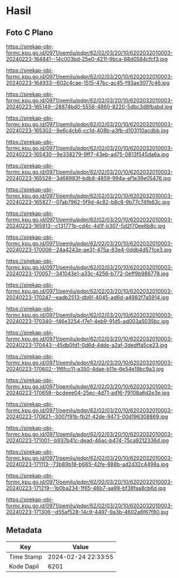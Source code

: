 # Hasil

## Foto C Plano

https://sirekap-obj-formc.kpu.go.id/0971/pemilu/pdpr/62/02/03/20/10/6202032010003-20240223-164841--14c003bd-25e0-421f-9bca-88d0584cfcf3.jpg

https://sirekap-obj-formc.kpu.go.id/0971/pemilu/pdpr/62/02/03/20/10/6202032010003-20240223-164933--602c4cae-1515-47bc-ac45-f93ae3077c46.jpg

https://sirekap-obj-formc.kpu.go.id/0971/pemilu/pdpr/62/02/03/20/10/6202032010003-20240223-165149--28874bd0-5558-4860-8220-5dbc3d8fbabd.jpg

https://sirekap-obj-formc.kpu.go.id/0971/pemilu/pdpr/62/02/03/20/10/6202032010003-20240223-165302--9e6c4cb6-cc1d-408b-a3fb-d103110acdbb.jpg

https://sirekap-obj-formc.kpu.go.id/0971/pemilu/pdpr/62/02/03/20/10/6202032010003-20240223-165430--9e338279-9ff7-43eb-ad75-0813f545da6a.jpg

https://sirekap-obj-formc.kpu.go.id/0971/pemilu/pdpr/62/02/03/20/10/6202032010003-20240223-165528--3d68983f-bdb8-4859-994a-af1e39e05476.jpg

https://sirekap-obj-formc.kpu.go.id/0971/pemilu/pdpr/62/02/03/20/10/6202032010003-20240223-165827--07ab7962-5f9d-4c82-b8c8-9b77c74fb63c.jpg

https://sirekap-obj-formc.kpu.go.id/0971/pemilu/pdpr/62/02/03/20/10/6202032010003-20240223-165913--c131771b-cd4c-4d1f-b307-5d2f70ee6b8c.jpg

https://sirekap-obj-formc.kpu.go.id/0971/pemilu/pdpr/62/02/03/20/10/6202032010003-20240223-170006--24a4243e-ae31-475a-83e4-0ddb4d571ce3.jpg

https://sirekap-obj-formc.kpu.go.id/0971/pemilu/pdpr/62/02/03/20/10/6202032010003-20240223-170057--341043e1-a33c-4256-b772-0eff9b986778.jpg

https://sirekap-obj-formc.kpu.go.id/0971/pemilu/pdpr/62/02/03/20/10/6202032010003-20240223-170247--eadb2513-db6f-4045-ad6d-a4982f7a5914.jpg

https://sirekap-obj-formc.kpu.go.id/0971/pemilu/pdpr/62/02/03/20/10/6202032010003-20240223-170340--f46e3254-f7e1-4eb9-91d5-ad003a5035bc.jpg

https://sirekap-obj-formc.kpu.go.id/0971/pemilu/pdpr/62/02/03/20/10/6202032010003-20240223-170443--45db0fd1-0d6d-4dde-a2af-3dedffa5ce23.jpg

https://sirekap-obj-formc.kpu.go.id/0971/pemilu/pdpr/62/02/03/20/10/6202032010003-20240223-170602--1f6fcc11-a350-4dae-b11e-6e54e19bc9a3.jpg

https://sirekap-obj-formc.kpu.go.id/0971/pemilu/pdpr/62/02/03/20/10/6202032010003-20240223-170658--bcdeee04-25ec-4d71-ad16-79108a6d2e3e.jpg

https://sirekap-obj-formc.kpu.go.id/0971/pemilu/pdpr/62/02/03/20/10/6202032010003-20240223-170821--3007f91b-fb2f-42de-9473-00d196308869.jpg

https://sirekap-obj-formc.kpu.go.id/0971/pemilu/pdpr/62/02/03/20/10/6202032010003-20240223-171001--b937b41c-dead-46ac-b474-75ca9212336d.jpg

https://sirekap-obj-formc.kpu.go.id/0971/pemilu/pdpr/62/02/03/20/10/6202032010003-20240223-171113--73b89b18-b665-42fe-888b-ad2d32c4498a.jpg

https://sirekap-obj-formc.kpu.go.id/0971/pemilu/pdpr/62/02/03/20/10/6202032010003-20240223-171219--1b0ba234-1f65-46b7-aa99-bf38faa8cb6d.jpg

https://sirekap-obj-formc.kpu.go.id/0971/pemilu/pdpr/62/02/03/20/10/6202032010003-20240223-171306--d55af528-14c9-4497-9a3b-4602a6f67f80.jpg


## Metadata

| Key        | Value               |
| ---------- | ------------------- |
| Time Stamp | 2024-02-24 22:33:55 |
| Kode Dapil | 6201                |



